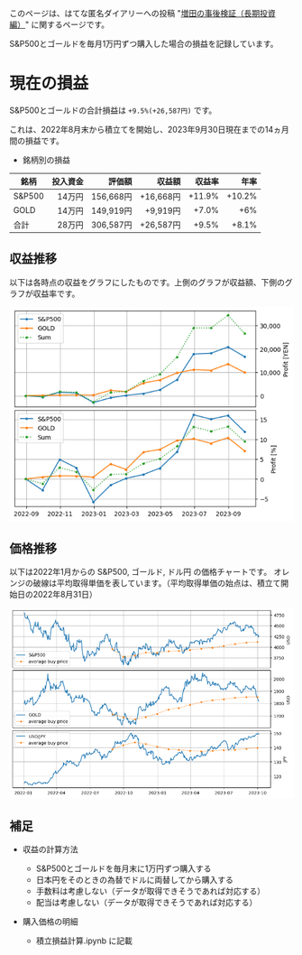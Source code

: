 このページは、はてな匿名ダイアリーへの投稿 "[増田の事後検証（長期投資編）](https://anond.hatelabo.jp/20220830191713)" に関するページです。

S&P500とゴールドを毎月1万円ずつ購入した場合の損益を記録しています。

# 現在の損益
S&P500とゴールドの合計損益は `+9.5%(+26,587円)` です。

これは、2022年8月末から積立てを開始し、2023年9月30日現在までの14ヵ月間の損益です。

- 銘柄別の損益

| 銘柄 | 投入資金 | 評価額 | 収益額 | 収益率 | 年率 |
| --- | ---: | ---: | ---: | ---: | ---: |
| S&P500 | 14万円 | 156,668円 | +16,668円 | +11.9% | +10.2% |
| GOLD | 14万円 | 149,919円 | +9,919円 | +7.0% | +6% |
| 合計 | 28万円 | 306,587円 | +26,587円 | +9.5% | +8.1% |

## 収益推移
以下は各時点の収益をグラフにしたものです。上側のグラフが収益額、下側のグラフが収益率です。

![収益推移](./profit.png)

## 価格推移
以下は2022年1月からの S&P500, ゴールド, ドル円 の価格チャートです。
オレンジの破線は平均取得単価を表しています。（平均取得単価の始点は、積立て開始日の2022年8月31日）

![価格推移](./price.png)

## 補足
- 収益の計算方法
  - S&P500とゴールドを毎月末に1万円ずつ購入する
  - 日本円をそのときの為替でドルに両替してから購入する
  - 手数料は考慮しない（データが取得できそうであれば対応する）
  - 配当は考慮しない（データが取得できそうであれば対応する）

- 購入価格の明細
  - 積立損益計算.ipynb に記載
